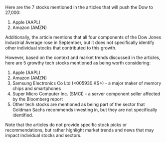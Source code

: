 Here are the 7 stocks mentioned in the articles that will push the Dow to 27,000:

1. Apple (AAPL)
2. Amazon (AMZN)

Additionally, the article mentions that all four components of the Dow Jones Industrial Average rose in September, but it does not specifically identify other individual stocks that contributed to this growth.

However, based on the context and market trends discussed in the articles, here are 5 growthy tech stocks mentioned as being worth considering:

1. Apple (AAPL)
2. Amazon (AMZN)
3. Samsung Electronics Co Ltd (<005930.KS>) - a major maker of memory chips and smartphones
4. Super Micro Computer Inc. (SMCI) - a server component seller affected by the Bloomberg report
5. Other tech stocks are mentioned as being part of the sector that Goldman Sachs recommends investing in, but they are not specifically identified.

Note that the articles do not provide specific stock picks or recommendations, but rather highlight market trends and news that may impact individual stocks and sectors.